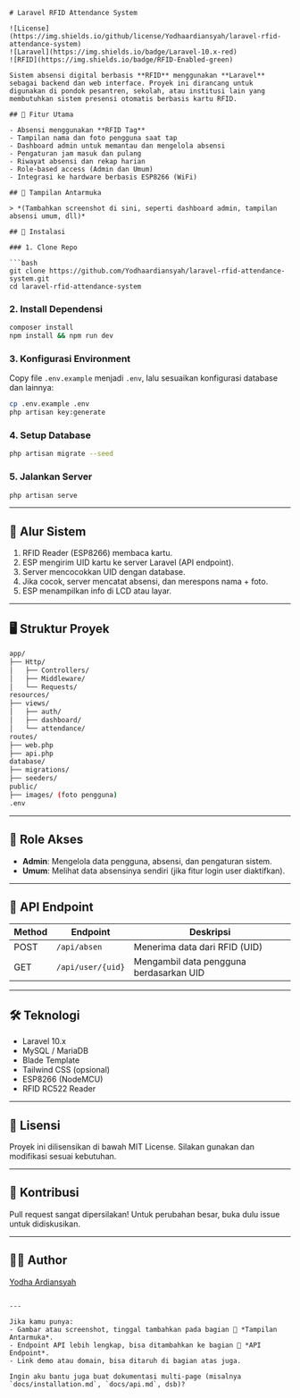 

````
# Laravel RFID Attendance System

![License](https://img.shields.io/github/license/Yodhaardiansyah/laravel-rfid-attendance-system)
![Laravel](https://img.shields.io/badge/Laravel-10.x-red)
![RFID](https://img.shields.io/badge/RFID-Enabled-green)

Sistem absensi digital berbasis **RFID** menggunakan **Laravel** sebagai backend dan web interface. Proyek ini dirancang untuk digunakan di pondok pesantren, sekolah, atau institusi lain yang membutuhkan sistem presensi otomatis berbasis kartu RFID.

## 🔧 Fitur Utama

- Absensi menggunakan **RFID Tag**
- Tampilan nama dan foto pengguna saat tap
- Dashboard admin untuk memantau dan mengelola absensi
- Pengaturan jam masuk dan pulang
- Riwayat absensi dan rekap harian
- Role-based access (Admin dan Umum)
- Integrasi ke hardware berbasis ESP8266 (WiFi)

## 📸 Tampilan Antarmuka

> *(Tambahkan screenshot di sini, seperti dashboard admin, tampilan absensi umum, dll)*

## 🚀 Instalasi

### 1. Clone Repo

```bash
git clone https://github.com/Yodhaardiansyah/laravel-rfid-attendance-system.git
cd laravel-rfid-attendance-system
````

### 2. Install Dependensi

```bash
composer install
npm install && npm run dev
```

### 3. Konfigurasi Environment

Copy file `.env.example` menjadi `.env`, lalu sesuaikan konfigurasi database dan lainnya:

```bash
cp .env.example .env
php artisan key:generate
```

### 4. Setup Database

```bash
php artisan migrate --seed
```

### 5. Jalankan Server

```bash
php artisan serve
```

---

## 🧠 Alur Sistem

1. RFID Reader (ESP8266) membaca kartu.
2. ESP mengirim UID kartu ke server Laravel (API endpoint).
3. Server mencocokkan UID dengan database.
4. Jika cocok, server mencatat absensi, dan merespons nama + foto.
5. ESP menampilkan info di LCD atau layar.

---

## 🖥️ Struktur Proyek

```bash
app/
├── Http/
│   ├── Controllers/
│   ├── Middleware/
│   └── Requests/
resources/
├── views/
│   ├── auth/
│   ├── dashboard/
│   └── attendance/
routes/
├── web.php
├── api.php
database/
├── migrations/
├── seeders/
public/
├── images/ (foto pengguna)
.env
```

---

## 🔐 Role Akses

* **Admin**: Mengelola data pengguna, absensi, dan pengaturan sistem.
* **Umum**: Melihat data absensinya sendiri (jika fitur login user diaktifkan).

---

## 📡 API Endpoint

| Method | Endpoint          | Deskripsi                               |
| ------ | ----------------- | --------------------------------------- |
| POST   | `/api/absen`      | Menerima data dari RFID (UID)           |
| GET    | `/api/user/{uid}` | Mengambil data pengguna berdasarkan UID |

---

## 🛠️ Teknologi

* Laravel 10.x
* MySQL / MariaDB
* Blade Template
* Tailwind CSS (opsional)
* ESP8266 (NodeMCU)
* RFID RC522 Reader

---

## 📄 Lisensi

Proyek ini dilisensikan di bawah MIT License. Silakan gunakan dan modifikasi sesuai kebutuhan.

---

## 🤝 Kontribusi

Pull request sangat dipersilakan! Untuk perubahan besar, buka dulu issue untuk didiskusikan.

---

## 🧑‍💻 Author

[Yodha Ardiansyah](https://github.com/Yodhaardiansyah)

```

---

Jika kamu punya:
- Gambar atau screenshot, tinggal tambahkan pada bagian 📸 *Tampilan Antarmuka*.
- Endpoint API lebih lengkap, bisa ditambahkan ke bagian 📡 *API Endpoint*.
- Link demo atau domain, bisa ditaruh di bagian atas juga.

Ingin aku bantu juga buat dokumentasi multi-page (misalnya `docs/installation.md`, `docs/api.md`, dsb)?
```
